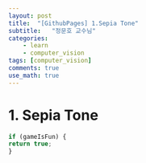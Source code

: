 ```yaml
---
layout: post
title:  "[GithubPages] 1.Sepia Tone"
subtitle:   "정문호 교수님"
categories: 
    - learn
    - computer_vision
tags: [computer_vision]
comments: true
use_math: true
---
```


# 1. Sepia Tone
> 



```javascript
if (gameIsFun) {
return true;
}
```
